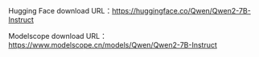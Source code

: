 Hugging Face download URL：https://huggingface.co/Qwen/Qwen2-7B-Instruct

Modelscope download URL：https://www.modelscope.cn/models/Qwen/Qwen2-7B-Instruct
